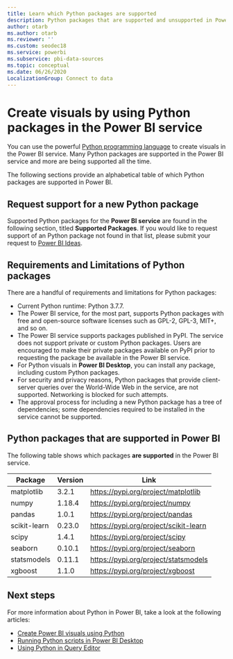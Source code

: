 ```yaml
---
title: Learn which Python packages are supported
description: Python packages that are supported and unsupported in Power BI
author: otarb
ms.author: otarb
ms.reviewer: ''
ms.custom: seodec18
ms.service: powerbi
ms.subservice: pbi-data-sources
ms.topic: conceptual
ms.date: 06/26/2020
LocalizationGroup: Connect to data
---
```

# Create visuals by using Python packages in the Power BI service
You can use the powerful [Python programming language](https://www.python.org/) to create visuals in the Power BI service. Many Python packages are supported in the Power BI service and more are being supported all the time.

The following sections provide an alphabetical table of which Python packages are supported in Power BI. 

## Request support for a new Python package
Supported Python packages for the **Power BI service** are found in the following section, titled **Supported Packages**. If you would like to request support of an Python package not found in that list, please submit your request to [Power BI Ideas](https://ideas.powerbi.com).

## Requirements and Limitations of Python packages
There are a handful of requirements and limitations for Python packages:

* Current Python runtime: Python 3.7.7.
* The Power BI service, for the most part, supports Python packages with free and open-source software licenses such as GPL-2, GPL-3, MIT+, and so on.
* The Power BI service supports packages published in PyPI. The service does not support private or custom Python packages. Users are encouraged to make their private packages available on PyPI prior to requesting the package be available in the Power BI service.
* For Python visuals in **Power BI Desktop**, you can install any package, including custom Python packages.
* For security and privacy reasons, Python packages that provide client-server queries over the World-Wide Web in the service, are not supported. Networking is blocked for such attempts.
* The approval process for including a new Python package has a tree of dependencies; some dependencies required to be installed in the service cannot be supported.

## Python packages that are supported in Power BI
The following table shows which packages **are supported** in the Power BI service.


|        Package        |   Version   |                                   Link                                   |
|-----------------------|-------------|--------------------------------------------------------------------------|
|matplotlib|3.2.1|https://pypi.org/project/matplotlib|
|numpy|1.18.4|https://pypi.org/project/numpy|
|pandas|1.0.1|https://pypi.org/project/pandas|
|scikit-learn|0.23.0|https://pypi.org/project/scikit-learn|
|scipy|1.4.1|https://pypi.org/project/scipy|
|seaborn|0.10.1|https://pypi.org/project/seaborn|
|statsmodels|0.11.1|https://pypi.org/project/statsmodels|
|xgboost|1.1.0|https://pypi.org/project/xgboost|

## Next steps
For more information about Python in Power BI, take a look at the following articles:

* [Create Power BI visuals using Python](desktop-python-visuals.md)
* [Running Python scripts in Power BI Desktop](desktop-python-scripts.md)
* [Using Python in Query Editor](desktop-python-in-query-editor.md)
